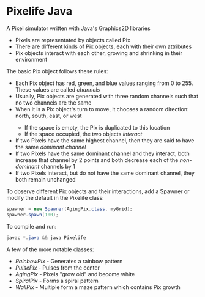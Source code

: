 <h1>Pixelife Java</h1>
A Pixel simulator written with Java's Graphics2D libraries
<ul>
	<li>Pixels are representated by objects called Pix</li>
	<li>There are different kinds of Pix objects, each with their own attributes</li>
	<li>Pix objects interact with each other, growing and shrinking in their environment</li>
</ul>

The basic Pix object follows these rules:
<ul>
	<li>Each Pix object has red, green, and blue values ranging from 0 to 255. These values are called <i>channels</i></li>
	<li>Usually, Pix objects are generated with three random channels such that no two channels are the same</li>
	<li>When it is a Pix object's turn to move, it chooses a random direction: north, south, east, or west</li>
	<ul>
		<li>If the space is empty, the Pix is duplicated to this location</li>
		<li>If the space occupied, the two objects <i>interact</i></li>
	</ul>
	<li>If two Pixels have the same highest channel, then they are said to have the same <i>dominant channel</i></li>
	<li>If two Pixels have the same dominant channel and they interact, both increase that channel by 2 points and both decrease each of the <i>non-dominant</i> channels by 1</li>
	<li>If two Pixels interact, but do not have the same dominant channel, they both remain unchanged</li>
</ul>

To observe different Pix objects and their interactions, add a Spawner or modify the default in the Pixelife class:
```Java
spawner = new Spawner(AgingPix.class, myGrid);
spawner.spawn(100);
```

To compile and run:
```java
javac *.java && java Pixelife
```

A few of the more notable classes:
<ul>
	<li><i>RainbowPix</i> - Generates a rainbow pattern</li>
	<li><i>PulsePix</i> - Pulses from the center</li>
	<li><i>AgingPix</i> - Pixels "grow old" and become white</li>
	<li><i>SpiralPix</i> - Forms a spiral pattern</li>
	<li><i>WallPix</i> - Multiple form a maze pattern which contains Pix growth</li>
</ul>
